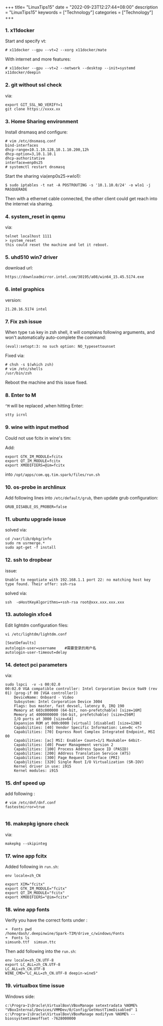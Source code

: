+++
title= "LinuxTips15"
date = "2022-09-23T12:27:44+08:00"
description = "LinuxTips15"
keywords = ["Technology"]
categories = ["Technology"]
+++
### 1. x11docker
Start and specify vt:    

```
# x11docker --gpu --vt=2 --xorg x11docker/mate
```
With internet and more features:    

```
# x11docker --gpu --vt=2 --network --desktop --init=systemd x11docker/deepin
```

### 2. git without ssl check
via:    

```
export GIT_SSL_NO_VERIFY=1
git clone https://xxxx.xx
```

### 3. Home Sharing environment
Install dnsmasq and configure:    

```
# vim /etc/dnsmasq.conf
bind-interfaces
dhcp-range=10.1.10.128,10.1.10.200,12h
dhcp-option=3,10.1.10.1
dhcp-authoritative
interface=enp0s25
# systemctl restart dnsmasq
```
Start the sharing via(enp0s25->wlo1):    

```
$ sudo iptables -t nat -A POSTROUTING -s '10.1.10.0/24' -o wlo1 -j MASQUERADE
```
Then with a ethernet cable connected, the other client could get reach into
the internet via sharing.   

### 4. system_reset in qemu
via:    

```
telnet localhost 1111
> system_reset
this could reset the machine and let it reboot.
```

### 5. uhd510 win7 driver
download url:   

`https://downloadmirror.intel.com/30195/a08/win64_15.45.5174.exe`

### 6. intel graphics
version:   

```
21.20.16.5174 intel
```

### 7. Fix zsh issue
When type `tab` key in zsh shell, it will complains following arguments, and
won't automatically auto-complete the command:    

```
(eval):setopt:3: no such option: NO_typesettounset
```
Fixed via:    

```
# chsh -s $(which zsh)
# vim /etc/shells
/usr/bin/zsh
```
Reboot the machine and this issue fixed.    

### 8. Enter to M
`^M` will be replaced ,when hitting Enter:    

```
stty icrnl
```
### 9. wine with input method
Could not use fcitx in wine's tim:    

Add:   

```
export GTK_IM_MODULE=fcitx
export QT_IM_MODULE=fcitx
export XMODIFIERS=@im=fcitx
```
into `/opt/apps/com.qq.tim.spark/files/run.sh`
### 10. os-probe in archlinux
Add following lines into `/etc/default/grub`, then update grub configuration:      

```
GRUB_DISABLE_OS_PROBER=false
```

### 11. ubuntu upgrade issue
solved via:  

```
cd /var/lib/dpkg/info
sudo rm usrmerge.*
sudo apt-get -f install
```

### 12. ssh to dropbear
issue:    

```
Unable to negotiate with 192.168.1.1 port 22: no matching host key type found. Their offer: ssh-rsa
```
solved via:    

```
ssh  -oHostKeyAlgorithms=+ssh-rsa root@xxx.xxx.xxx.xxx
```

### 13. autologin xfce4
Edit lightdm configuration files:     

```
vi /etc/lightdm/lightdm.conf

[SeatDefaults]
autologin-user=username    #需要登录的用户名
autologin-user-timeout=delay

```

### 14. detect pci parameters
via:     

```
sudo lspci  -v -s 00:02.0
00:02.0 VGA compatible controller: Intel Corporation Device 9a49 (rev 01) (prog-if 00 [VGA controller])
	DeviceName: Onboard - Video
	Subsystem: Intel Corporation Device 3004
	Flags: bus master, fast devsel, latency 0, IRQ 190
	Memory at 603c000000 (64-bit, non-prefetchable) [size=16M]
	Memory at 4000000000 (64-bit, prefetchable) [size=256M]
	I/O ports at 3000 [size=64]
	Expansion ROM at 000c0000 [virtual] [disabled] [size=128K]
	Capabilities: [40] Vendor Specific Information: Len=0c <?>
	Capabilities: [70] Express Root Complex Integrated Endpoint, MSI 00
	Capabilities: [ac] MSI: Enable+ Count=1/1 Maskable+ 64bit-
	Capabilities: [d0] Power Management version 2
	Capabilities: [100] Process Address Space ID (PASID)
	Capabilities: [200] Address Translation Service (ATS)
	Capabilities: [300] Page Request Interface (PRI)
	Capabilities: [320] Single Root I/O Virtualization (SR-IOV)
	Kernel driver in use: i915
	Kernel modules: i915
```

### 15. dnf speed up
add following :    

```
# vim /etc/dnf/dnf.conf
fastestmirror=true


```

### 16. makepkg ignore check
via:    

```
makepkg --skipinteg
```

### 17. wine app fcitx
Added following in `run.sh`:    

```
env locale=zh_CN

export XIM="fcitx"
export GTK_IM_MODULE="fcitx"
export QT_IM_MODULE="fcitx"
export XMODIFIERS="@im=fcitx"
```

### 18. wine app fonts
Verify you have the correct fonts under :    

```
➜  Fonts pwd
/home/dash/.deepinwine/Spark-TIM/drive_c/windows/Fonts
➜  Fonts ls
simsunb.ttf  simsun.ttc

```
Then add following into the `run.sh`:    

```
env locale=zh_CN.UTF-8
export LC_ALL=zh_CN.UTF-8
LC_ALL=zh_CN.UTF-8
WINE_CMD="LC_ALL=zh_CN.UTF-8 deepin-wine5"

```

### 19. virtualbox time issue
Windows side:   

```
c:\Progra~1\Oracle\VirtualBox\VBoxManage setextradata %NOME% "VBoxInternal/Devices/VMMDev/0/Config/GetHostTimeDisabled" 1
c:\Progra~1\Oracle\VirtualBox\VBoxManage modifyvm %NOME% --biossystemtimeoffset -7628000000
```
